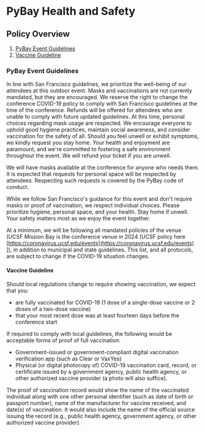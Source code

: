 <!-----



Conversion time: 0.393 seconds.


Using this Markdown file:

1. Paste this output into your source file.
2. See the notes and action items below regarding this conversion run.
3. Check the rendered output (headings, lists, code blocks, tables) for proper
   formatting and use a linkchecker before you publish this page.

Conversion notes:

* Docs to Markdown version 1.0β36
* Tue Jul 09 2024 17:54:37 GMT-0700 (PDT)
* Source doc: PyBay Health and Safety 2024 (was: PyBay Attendance Requirements (Covid policy))
----->



# **PyBay Health and Safety**


## **Policy Overview**



1. [PyBay Event Guidelines](#pybay-event-guidelines)
2. [Vaccine Guideline](#vaccine-guideline)


### **PyBay Event Guidelines**

In line with San Francisco guidelines, we prioritize the well-being of our attendees at this outdoor event. Masks and vaccinations are not currently mandated, but they are encouraged. We reserve the right to change the conference COVID-19 policy to comply with San Francisco guidelines at the time of the conference. Refunds will be offered for attendees who are unable to comply with future updated guidelines. At this time, personal choices regarding mask  usage are respected. We encourage everyone to uphold good hygiene practices, maintain social awareness, and consider vaccination for the safety of all. Should you feel unwell or exhibit symptoms, we kindly request you stay  home. Your health and enjoyment are paramount, and we're committed to fostering a safe  environment throughout the event. We will refund your ticket if you are unwell.

We will have masks available at the conference for anyone who needs them. It is expected that requests for personal space will be respected by attendees. Respecting such requests is covered by the PyBay code of conduct.

While we follow San Francisco's guidance for this event and don't require masks or proof of vaccination, we respect individual choices. Please prioritize hygiene, personal space, and your health. Stay home if unwell. Your safety matters most as we enjoy the event together.

At a minimum, we will be following all mandated policies of the venue (UCSF Mission Bay is the conference venue  in 2024 [UCSF policy here [https://coronavirus.ucsf.edu/events](https://coronavirus.ucsf.edu/events) ]), in addition to municipal and state guidelines. This list, and all protocols, are subject to change if the COVID-19 situation changes.


#### **Vaccine Guideline**

Should local regulations change to require showing vaccination, we expect that you:



* are fully vaccinated for COVID-19 (1 dose of a single-dose vaccine or 2 doses of a two-dose vaccine)
* that your most recent dose was at least fourteen days before the conference start

If required to comply with local guidelines, the following would be acceptable forms of proof of full vaccination:



* Government-issued or government-compliant digital vaccination verification app (such as Clear or VaxYes)
* Physical (or digital photocopy of) COVID-19 vaccination card, record, or certificate issued by a government agency, public health agency, or other authorized vaccine provider (a photo will also suffice).

The proof of vaccination record would show the name of the vaccinated individual along with one other personal identifier (such as date of birth or passport number), name of the manufacturer for vaccine received, and date(s) of vaccination. It would also include the name of the official source issuing the record (e.g., public health agency, government agency, or other authorized vaccine provider).
